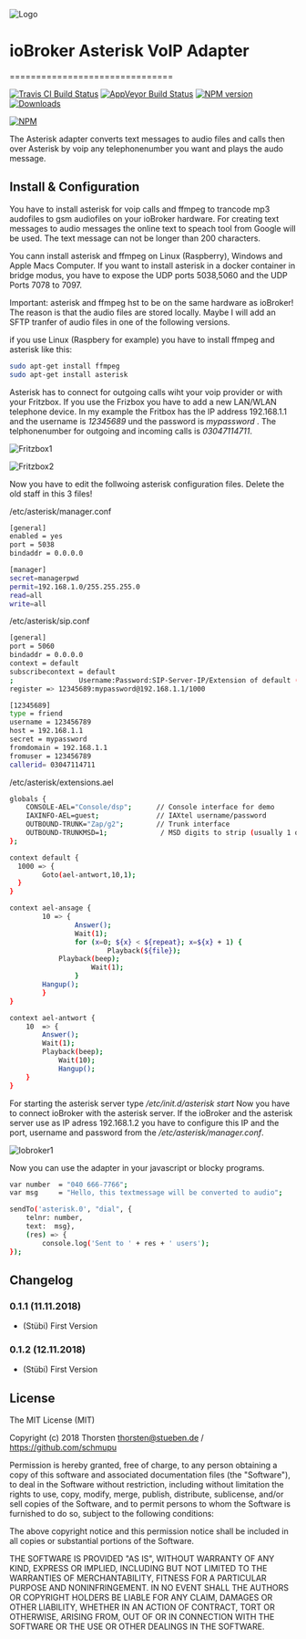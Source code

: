 ![Logo](admin/asterisk.png)

# ioBroker Asterisk VoIP Adapter
===============================

[![Travis CI Build Status](https://travis-ci.org/schmupu/ioBroker.asterisk.svg?branch=master)](https://travis-ci.org/schmupu/ioBroker.asterisk)
[![AppVeyor Build Status](https://ci.appveyor.com/api/projects/status/github/schmupu/ioBroker.asterisk?branch=master&svg=true)](https://ci.appveyor.com/project/schmupu/ioBroker-asterisk/)
[![NPM version](http://img.shields.io/npm/v/iobroker.asterisk.svg)](https://www.npmjs.com/package/iobroker.asterisk)
[![Downloads](https://img.shields.io/npm/dm/iobroker.asterisk.svg)](https://www.npmjs.com/package/iobroker.asterisk)

[![NPM](https://nodei.co/npm/iobroker.asterisk.png?downloads=true)](https://nodei.co/npm/iobroker.asterisk/)

The Asterisk adapter converts text messages to audio files and calls then over Asterisk by voip any telephonenumber you want and plays the audo message.

## Install & Configuration

You have to install asterisk for voip calls and ffmpeg to trancode mp3 audofiles to gsm audiofiles on your ioBroker hardware. For creating text messages to audio messages the online text to speach tool from Google will be used. The text message can not be longer than 200 characters.

You cann install asterisk and ffmpeg on Linux (Raspberry), Windows and Apple Macs Computer. If you want to install asterisk in a docker container in bridge modus, you have to expose the UDP ports 5038,5060 and the UDP Ports 7078 to 7097. 

Important: asterisk and ffmpeg hst to be on the same hardware as ioBroker! The reason is that the audio files are stored locally. Maybe I will add an SFTP tranfer of audio files in one of the following versions.

if you use Linux (Raspbery for example) you have to install ffmpeg and asterisk like this: 

```sh
sudo apt-get install ffmpeg
sudo apt-get install asterisk
```

Asterisk has to connect for outgoing calls wiht your voip provider or with your Fritzbox. If you use the Frizbox you have to add a new LAN/WLAN telephone device. In my example the Fritbox has the IP address 192.168.1.1 and the username is *12345689* und the password is *mypassword* . The telphonenumber for outgoing and incoming calls is *03047114711*.

![Fritzbox1](admin/fritzbox1.png)

![Fritzbox2](admin/fritzbox2.png)

Now you have to edit the follwoing asterisk configuration files. Delete the old staff in this 3 files!   

/etc/asterisk/manager.conf
```sh
[general]
enabled = yes
port = 5038
bindaddr = 0.0.0.0

[manager]
secret=managerpwd
permit=192.168.1.0/255.255.255.0
read=all
write=all
```

/etc/asterisk/sip.conf
```sh
[general]
port = 5060
bindaddr = 0.0.0.0
context = default
subscribecontext = default
;                Username:Password:SIP-Server-IP/Extension of default (subscribecontext)
register => 12345689:mypassword@192.168.1.1/1000

[12345689]
type = friend
username = 123456789
host = 192.168.1.1
secret = mypassword
fromdomain = 192.168.1.1
fromuser = 123456789
callerid= 03047114711
```

/etc/asterisk/extensions.ael
```sh
globals {
	CONSOLE-AEL="Console/dsp"; 		// Console interface for demo
	IAXINFO-AEL=guest;				// IAXtel username/password
	OUTBOUND-TRUNK="Zap/g2";		// Trunk interface
	OUTBOUND-TRUNKMSD=1;			 / MSD digits to strip (usually 1 or 0)
};

context default {
  1000 => {
        Goto(ael-antwort,10,1);
  }
}

context ael-ansage {
        10 => {
                Answer();
                Wait(1);
                for (x=0; ${x} < ${repeat}; x=${x} + 1) {
                        Playback(${file});
			Playback(beep);
                	Wait(1);
                }
		Hangup();
        }
}

context ael-antwort {
	10  => {
		Answer();
		Wait(1);
		Playback(beep);
    		Wait(10);
    		Hangup();
	}
}
```

For starting the asterisk server type */etc/init.d/asterisk start*
Now you have to connect ioBroker with the asterisk server. If the ioBroker and the asterisk server use as IP adress 192.168.1.2 you have to configure this IP and the port, username and password from the */etc/asterisk/manager.conf*.

![Iobroker1](admin/iobroker1.png)

Now you can use the adapter in your javascript or blocky programs.

```sh
var number  = "040 666-7766";
var msg     = "Hello, this textmessage will be converted to audio"; 

sendTo('asterisk.0', "dial", {
    telnr: number, 
    text:  msg}, 
    (res) => {
        console.log('Sent to ' + res + ' users');
});       
```


## Changelog

### 0.1.1 (11.11.2018)
* (Stübi) First Version

### 0.1.2 (12.11.2018)
* (Stübi) First Version

## License
The MIT License (MIT)

Copyright (c) 2018 Thorsten <thorsten@stueben.de> / <https://github.com/schmupu>

Permission is hereby granted, free of charge, to any person obtaining a copy
of this software and associated documentation files (the "Software"), to deal
in the Software without restriction, including without limitation the rights
to use, copy, modify, merge, publish, distribute, sublicense, and/or sell
copies of the Software, and to permit persons to whom the Software is
furnished to do so, subject to the following conditions:

The above copyright notice and this permission notice shall be included in
all copies or substantial portions of the Software.

THE SOFTWARE IS PROVIDED "AS IS", WITHOUT WARRANTY OF ANY KIND, EXPRESS OR
IMPLIED, INCLUDING BUT NOT LIMITED TO THE WARRANTIES OF MERCHANTABILITY,
FITNESS FOR A PARTICULAR PURPOSE AND NONINFRINGEMENT. IN NO EVENT SHALL THE
AUTHORS OR COPYRIGHT HOLDERS BE LIABLE FOR ANY CLAIM, DAMAGES OR OTHER
LIABILITY, WHETHER IN AN ACTION OF CONTRACT, TORT OR OTHERWISE, ARISING FROM,
OUT OF OR IN CONNECTION WITH THE SOFTWARE OR THE USE OR OTHER DEALINGS IN
THE SOFTWARE.
